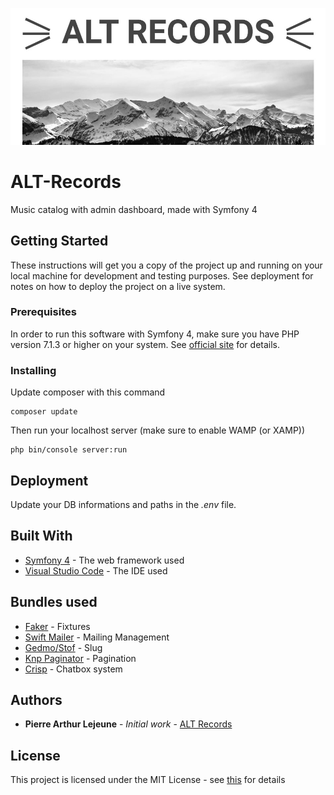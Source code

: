 ![ALT Records](A.png)
#
# ALT-Records

Music catalog with admin dashboard, made with Symfony 4

## Getting Started

These instructions will get you a copy of the project up and running on your local machine for development and testing purposes. See deployment for notes on how to deploy the project on a live system.

### Prerequisites

In order to run this software with Symfony 4, make sure you have PHP version 7.1.3 or higher on your system. See [official site](https://www.php.net/) for details.

### Installing

Update composer with this command

```
composer update
```

Then run your localhost server (make sure to enable WAMP (or XAMP))

```
php bin/console server:run
```

## Deployment

Update your DB informations and paths in the *.env* file.

## Built With

* [Symfony 4](https://symfony.com/) - The web framework used
* [Visual Studio Code](https://code.visualstudio.com/) - The IDE used

## Bundles used

* [Faker](https://github.com/fzaninotto/Faker) - Fixtures
* [Swift Mailer](https://swiftmailer.symfony.com/docs/introduction.html) - Mailing Management
* [Gedmo/Stof](https://www.davidlangin.fr/articles/symfony-4-sluggable) - Slug
* [Knp Paginator](https://github.com/KnpLabs/KnpPaginatorBundle) - Pagination
* [Crisp](https://crisp.chat/fr/) - Chatbox system

## Authors

* **Pierre Arthur Lejeune** - *Initial work* - [ALT Records](https://github.com/plejeune/alt-records)

## License

This project is licensed under the MIT License - see [this](https://fr.wikipedia.org/wiki/Licence_MIT) for details




